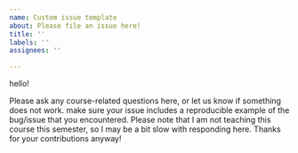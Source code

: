 ```yaml
---
name: Custom issue template
about: Please file an issue here!
title: ''
labels: ''
assignees: ''

---
```


hello!

Please ask any course-related questions here, or let us know if something does not work. make sure your issue includes a reproducible example of the bug/issue that you encountered. Please note that I am not teaching this course this semester, so I may be a bit slow with responding here. Thanks for your contributions anyway!
